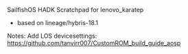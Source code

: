 SailfishOS HADK Scratchpad for lenovo_karatep
- based on lineage/hybris-18.1

Notes:
Add LOS devicesettings: https://github.com/tanvirr007/CustomROM_build_guide_aosp